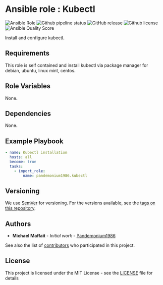 # Ansible role : Kubectl

![Ansible Role](https://img.shields.io/ansible/role/36274?logo=ansible)
![Github pipeline status](https://github.com/Pandemonium1986/ansible-role-kubectl/workflows/Molecule:%20Github%20actions%20pipeline/badge.svg)
![GitHub release](https://img.shields.io/github/release/Pandemonium1986/ansible-role-kubectl.svg?logo=github)
![Github license](https://img.shields.io/github/license/Pandemonium1986/ansible-role-kubectl.svg?logo=github)
![Ansible Quality Score](https://img.shields.io/ansible/quality/36274?logo=ansible)

Install and configure kubectl.

## Requirements

This role is self contained and install kubectl via package manager for debian, ubuntu, linux mint, centos.

## Role Variables

None.

## Dependencies

None.

## Example Playbook

```yaml
- name: Kubectl installation
  hosts: all
  become: true
  tasks:
    - import_role:
        name: pandemonium1986.kubectl
```

## Versioning

We use [SemVer](http://semver.org/) for versioning. For the versions available, see the [tags on this repository](https://github.com/your/project/tags).

## Authors

-   **Michael Maffait** - _Initial work_ - [Pandemonium1986](https://github.com/Pandemonium1986)

See also the list of [contributors](https://github.com/your/project/contributors) who participated in this project.

## License

This project is licensed under the MIT License - see the [LICENSE](./LICENSE) file for details
